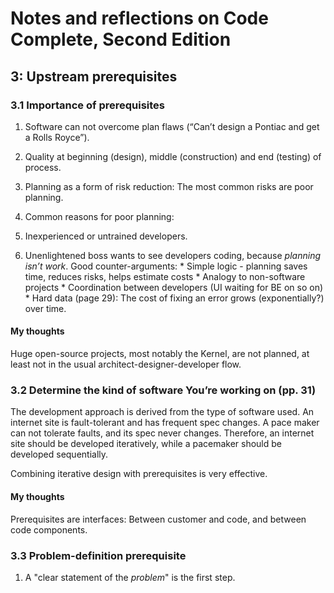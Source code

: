 Notes and reflections on Code Complete, Second Edition
=====================================================

## 3: Upstream prerequisites
### 3.1 Importance of prerequisites
1. Software can not overcome plan flaws (“Can’t design a Pontiac and get a Rolls Royce”).
1. Quality at beginning (design), middle (construction) and end (testing) of process.
1. Planning as a form of risk reduction: The most common risks are poor planning.

1. Common reasons for poor planning: 
  1. Inexperienced or untrained developers.
  1. Unenlightened boss wants to see developers coding, because *planning isn’t work*. Good counter-arguments: 
    * Simple logic - planning saves time, reduces risks, helps estimate costs
    * Analogy to non-software projects
    * Coordination between developers (UI waiting for BE on so on)
    * Hard data (page 29): The cost of fixing an error grows (exponentially?) over time.

#### My thoughts
Huge open-source projects, most notably the Kernel, are not planned, at least not in the usual architect-designer-developer flow.


### 3.2 Determine the kind of software You’re working on (pp. 31)
The development approach is derived from the type of software used. An internet site is fault-tolerant and has frequent spec changes. A pace maker can not tolerate faults, and its spec never changes. Therefore, an internet site should be developed iteratively, while a pacemaker should be developed sequentially.

Combining iterative design with prerequisites is very effective.

#### My thoughts
Prerequisites are interfaces: Between customer and code, and between code components.

### 3.3 Problem-definition prerequisite
1. A "clear statement of the *problem*" is the first step.